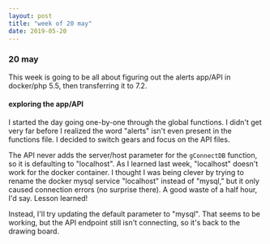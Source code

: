 ```yaml
---
layout: post
title: "week of 20 may"
date: 2019-05-20
---
```


### 20 may

This week is going to be all about figuring out the alerts app/API in docker/php 5.5, then transferring it to 7.2. 

#### exploring the app/API

I started the day going one-by-one through the global functions. I didn't get very far before I realized the word "alerts" isn't even present in the functions file. I decided to switch gears and focus on the API files.

The API never adds the server/host parameter for the `gConnectDB` function, so it is defaulting to "localhost". As I learned last week, "localhost" doesn't work for the docker container. I thought I was being clever by trying to rename the docker mysql service "localhost" instead of "mysql," but it only caused connection errors (no surprise there). A good waste of a half hour, I'd say. Lesson learned!

Instead, I'll try updating the default parameter to "mysql". That seems to be working, but the API endpoint still isn't connecting, so it's back to the drawing board.

